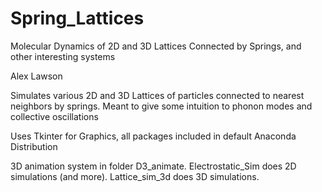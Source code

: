 # Spring_Lattices

Molecular Dynamics of 2D and 3D Lattices Connected by Springs, and other interesting systems

Alex Lawson

Simulates various 2D and 3D Lattices of particles connected to nearest neighbors by springs. 
Meant to give some intuition to phonon modes and collective oscillations

Uses Tkinter for Graphics, all packages included in default Anaconda Distribution

3D animation system in folder D3_animate. Electrostatic_Sim does 2D simulations (and more). Lattice_sim_3d does 3D simulations. 

